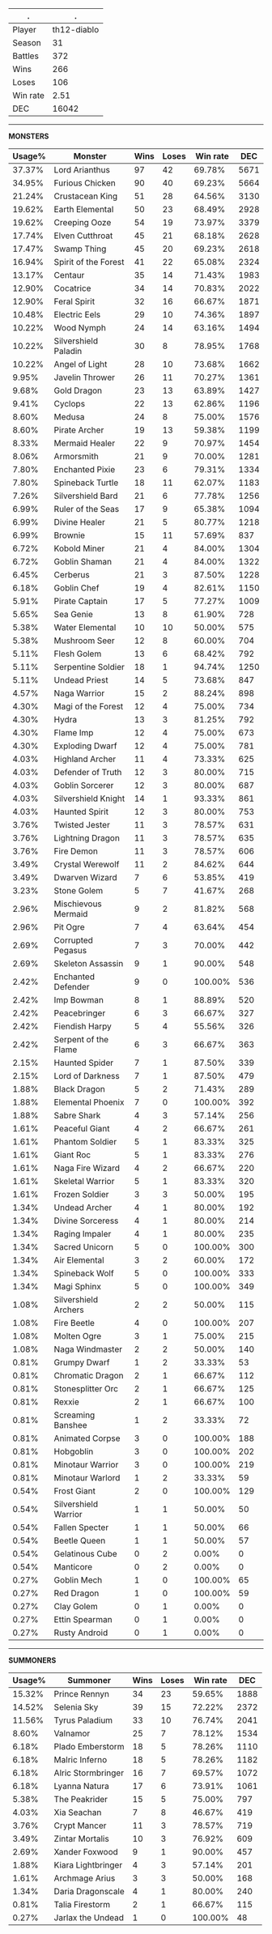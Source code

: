 .|.
|-|-
Player|th12-diablo
Season|31
Battles|372
Wins|266
Loses|106
Win rate|2.51
DEC|16042

---
**MONSTERS**

Usage%|Monster|Wins|Loses|Win rate|DEC|
-|-|-|-|-|-|
37.37%|Lord Arianthus|97|42|69.78%|5671|
34.95%|Furious Chicken|90|40|69.23%|5664|
21.24%|Crustacean King|51|28|64.56%|3130|
19.62%|Earth Elemental|50|23|68.49%|2928|
19.62%|Creeping Ooze|54|19|73.97%|3379|
17.74%|Elven Cutthroat|45|21|68.18%|2628|
17.47%|Swamp Thing|45|20|69.23%|2618|
16.94%|Spirit of the Forest|41|22|65.08%|2324|
13.17%|Centaur|35|14|71.43%|1983|
12.90%|Cocatrice|34|14|70.83%|2022|
12.90%|Feral Spirit|32|16|66.67%|1871|
10.48%|Electric Eels|29|10|74.36%|1897|
10.22%|Wood Nymph|24|14|63.16%|1494|
10.22%|Silvershield Paladin|30|8|78.95%|1768|
10.22%|Angel of Light|28|10|73.68%|1662|
9.95%|Javelin Thrower|26|11|70.27%|1361|
9.68%|Gold Dragon|23|13|63.89%|1427|
9.41%|Cyclops|22|13|62.86%|1196|
8.60%|Medusa|24|8|75.00%|1576|
8.60%|Pirate Archer|19|13|59.38%|1199|
8.33%|Mermaid Healer|22|9|70.97%|1454|
8.06%|Armorsmith|21|9|70.00%|1281|
7.80%|Enchanted Pixie|23|6|79.31%|1334|
7.80%|Spineback Turtle|18|11|62.07%|1183|
7.26%|Silvershield Bard|21|6|77.78%|1256|
6.99%|Ruler of the Seas|17|9|65.38%|1094|
6.99%|Divine Healer|21|5|80.77%|1218|
6.99%|Brownie|15|11|57.69%|837|
6.72%|Kobold Miner|21|4|84.00%|1304|
6.72%|Goblin Shaman|21|4|84.00%|1322|
6.45%|Cerberus|21|3|87.50%|1228|
6.18%|Goblin Chef|19|4|82.61%|1150|
5.91%|Pirate Captain|17|5|77.27%|1009|
5.65%|Sea Genie|13|8|61.90%|728|
5.38%|Water Elemental|10|10|50.00%|575|
5.38%|Mushroom Seer|12|8|60.00%|704|
5.11%|Flesh Golem|13|6|68.42%|792|
5.11%|Serpentine Soldier|18|1|94.74%|1250|
5.11%|Undead Priest|14|5|73.68%|847|
4.57%|Naga Warrior|15|2|88.24%|898|
4.30%|Magi of the Forest|12|4|75.00%|734|
4.30%|Hydra|13|3|81.25%|792|
4.30%|Flame Imp|12|4|75.00%|673|
4.30%|Exploding Dwarf|12|4|75.00%|781|
4.03%|Highland Archer|11|4|73.33%|625|
4.03%|Defender of Truth|12|3|80.00%|715|
4.03%|Goblin Sorcerer|12|3|80.00%|687|
4.03%|Silvershield Knight|14|1|93.33%|861|
4.03%|Haunted Spirit|12|3|80.00%|753|
3.76%|Twisted Jester|11|3|78.57%|631|
3.76%|Lightning Dragon|11|3|78.57%|635|
3.76%|Fire Demon|11|3|78.57%|606|
3.49%|Crystal Werewolf|11|2|84.62%|644|
3.49%|Dwarven Wizard|7|6|53.85%|419|
3.23%|Stone Golem|5|7|41.67%|268|
2.96%|Mischievous Mermaid|9|2|81.82%|568|
2.96%|Pit Ogre|7|4|63.64%|454|
2.69%|Corrupted Pegasus|7|3|70.00%|442|
2.69%|Skeleton Assassin|9|1|90.00%|548|
2.42%|Enchanted Defender|9|0|100.00%|536|
2.42%|Imp Bowman|8|1|88.89%|520|
2.42%|Peacebringer|6|3|66.67%|327|
2.42%|Fiendish Harpy|5|4|55.56%|326|
2.42%|Serpent of the Flame|6|3|66.67%|363|
2.15%|Haunted Spider|7|1|87.50%|339|
2.15%|Lord of Darkness|7|1|87.50%|479|
1.88%|Black Dragon|5|2|71.43%|289|
1.88%|Elemental Phoenix|7|0|100.00%|392|
1.88%|Sabre Shark|4|3|57.14%|256|
1.61%|Peaceful Giant|4|2|66.67%|261|
1.61%|Phantom Soldier|5|1|83.33%|325|
1.61%|Giant Roc|5|1|83.33%|276|
1.61%|Naga Fire Wizard|4|2|66.67%|220|
1.61%|Skeletal Warrior|5|1|83.33%|320|
1.61%|Frozen Soldier|3|3|50.00%|195|
1.34%|Undead Archer|4|1|80.00%|192|
1.34%|Divine Sorceress|4|1|80.00%|214|
1.34%|Raging Impaler|4|1|80.00%|235|
1.34%|Sacred Unicorn|5|0|100.00%|300|
1.34%|Air Elemental|3|2|60.00%|172|
1.34%|Spineback Wolf|5|0|100.00%|333|
1.34%|Magi Sphinx|5|0|100.00%|349|
1.08%|Silvershield Archers|2|2|50.00%|115|
1.08%|Fire Beetle|4|0|100.00%|207|
1.08%|Molten Ogre|3|1|75.00%|215|
1.08%|Naga Windmaster|2|2|50.00%|140|
0.81%|Grumpy Dwarf|1|2|33.33%|53|
0.81%|Chromatic Dragon|2|1|66.67%|112|
0.81%|Stonesplitter Orc|2|1|66.67%|125|
0.81%|Rexxie|2|1|66.67%|100|
0.81%|Screaming Banshee|1|2|33.33%|72|
0.81%|Animated Corpse|3|0|100.00%|188|
0.81%|Hobgoblin|3|0|100.00%|202|
0.81%|Minotaur Warrior|3|0|100.00%|219|
0.81%|Minotaur Warlord|1|2|33.33%|59|
0.54%|Frost Giant|2|0|100.00%|129|
0.54%|Silvershield Warrior|1|1|50.00%|50|
0.54%|Fallen Specter|1|1|50.00%|66|
0.54%|Beetle Queen|1|1|50.00%|57|
0.54%|Gelatinous Cube|0|2|0.00%|0|
0.54%|Manticore|0|2|0.00%|0|
0.27%|Goblin Mech|1|0|100.00%|65|
0.27%|Red Dragon|1|0|100.00%|59|
0.27%|Clay Golem|0|1|0.00%|0|
0.27%|Ettin Spearman|0|1|0.00%|0|
0.27%|Rusty Android|0|1|0.00%|0|

---
**SUMMONERS**

Usage%|Summoner|Wins|Loses|Win rate|DEC|
-|-|-|-|-|-|
15.32%|Prince Rennyn|34|23|59.65%|1888|
14.52%|Selenia Sky|39|15|72.22%|2372|
11.56%|Tyrus Paladium|33|10|76.74%|2041|
8.60%|Valnamor|25|7|78.12%|1534|
6.18%|Plado Emberstorm|18|5|78.26%|1110|
6.18%|Malric Inferno|18|5|78.26%|1182|
6.18%|Alric Stormbringer|16|7|69.57%|1072|
6.18%|Lyanna Natura|17|6|73.91%|1061|
5.38%|The Peakrider|15|5|75.00%|797|
4.03%|Xia Seachan|7|8|46.67%|419|
3.76%|Crypt Mancer|11|3|78.57%|719|
3.49%|Zintar Mortalis|10|3|76.92%|609|
2.69%|Xander Foxwood|9|1|90.00%|457|
1.88%|Kiara Lightbringer|4|3|57.14%|201|
1.61%|Archmage Arius|3|3|50.00%|168|
1.34%|Daria Dragonscale|4|1|80.00%|240|
0.81%|Talia Firestorm|2|1|66.67%|115|
0.27%|Jarlax the Undead|1|0|100.00%|48|
